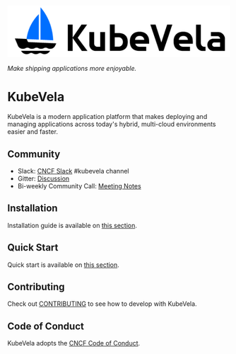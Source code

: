 ![alt](resources/KubeVela-03.png)

*Make shipping applications more enjoyable.*

# KubeVela

KubeVela is a modern application platform that makes deploying and managing applications across today's hybrid, multi-cloud environments easier and faster.

## Community

- Slack:  [CNCF Slack](https://slack.cncf.io/) #kubevela channel
- Gitter: [Discussion](https://gitter.im/oam-dev/community)
- Bi-weekly Community Call: [Meeting Notes](https://docs.google.com/document/d/1nqdFEyULekyksFHtFvgvFAYE-0AMHKoS3RMnaKsarjs)

## Installation

Installation guide is available on [this section](install).

## Quick Start

Quick start is available on [this section](quick-start).

## Contributing
Check out [CONTRIBUTING](https://github.com/oam-dev/kubevela/blob/master/CONTRIBUTING.md) to see how to develop with KubeVela.

## Code of Conduct
KubeVela adopts the [CNCF Code of Conduct](https://github.com/cncf/foundation/blob/master/code-of-conduct.md).